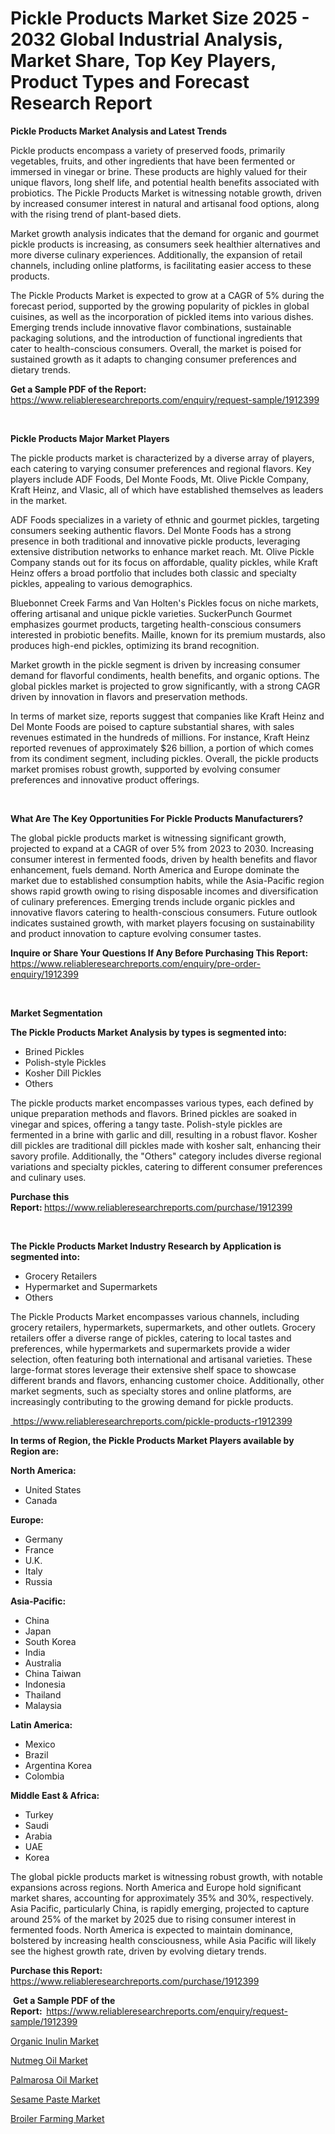 <p><h1>Pickle Products Market Size 2025 - 2032 Global Industrial Analysis, Market Share, Top Key Players, Product Types and Forecast Research Report</h1></p><p><strong>Pickle Products Market Analysis and Latest Trends</strong></p>
<p><p>Pickle products encompass a variety of preserved foods, primarily vegetables, fruits, and other ingredients that have been fermented or immersed in vinegar or brine. These products are highly valued for their unique flavors, long shelf life, and potential health benefits associated with probiotics. The Pickle Products Market is witnessing notable growth, driven by increased consumer interest in natural and artisanal food options, along with the rising trend of plant-based diets.</p><p>Market growth analysis indicates that the demand for organic and gourmet pickle products is increasing, as consumers seek healthier alternatives and more diverse culinary experiences. Additionally, the expansion of retail channels, including online platforms, is facilitating easier access to these products. </p><p>The Pickle Products Market is expected to grow at a CAGR of 5% during the forecast period, supported by the growing popularity of pickles in global cuisines, as well as the incorporation of pickled items into various dishes. Emerging trends include innovative flavor combinations, sustainable packaging solutions, and the introduction of functional ingredients that cater to health-conscious consumers. Overall, the market is poised for sustained growth as it adapts to changing consumer preferences and dietary trends.</p></p>
<p><strong>Get a Sample PDF of the Report:&nbsp;</strong> <a href="https://www.reliableresearchreports.com/enquiry/request-sample/1912399?utm_campaign=40&utm_medium=2&utm_source=Github&utm_content=ia&utm_term=15022025&utm_id=pickle-products">https://www.reliableresearchreports.com/enquiry/request-sample/1912399</a></p>
<p>&nbsp;</p>
<p><strong>Pickle Products Major Market Players</strong></p>
<p><p>The pickle products market is characterized by a diverse array of players, each catering to varying consumer preferences and regional flavors. Key players include ADF Foods, Del Monte Foods, Mt. Olive Pickle Company, Kraft Heinz, and Vlasic, all of which have established themselves as leaders in the market.</p><p>ADF Foods specializes in a variety of ethnic and gourmet pickles, targeting consumers seeking authentic flavors. Del Monte Foods has a strong presence in both traditional and innovative pickle products, leveraging extensive distribution networks to enhance market reach. Mt. Olive Pickle Company stands out for its focus on affordable, quality pickles, while Kraft Heinz offers a broad portfolio that includes both classic and specialty pickles, appealing to various demographics.</p><p>Bluebonnet Creek Farms and Van Holten's Pickles focus on niche markets, offering artisanal and unique pickle varieties. SuckerPunch Gourmet emphasizes gourmet products, targeting health-conscious consumers interested in probiotic benefits. Maille, known for its premium mustards, also produces high-end pickles, optimizing its brand recognition.</p><p>Market growth in the pickle segment is driven by increasing consumer demand for flavorful condiments, health benefits, and organic options. The global pickles market is projected to grow significantly, with a strong CAGR driven by innovation in flavors and preservation methods.</p><p>In terms of market size, reports suggest that companies like Kraft Heinz and Del Monte Foods are poised to capture substantial shares, with sales revenues estimated in the hundreds of millions. For instance, Kraft Heinz reported revenues of approximately $26 billion, a portion of which comes from its condiment segment, including pickles. Overall, the pickle products market promises robust growth, supported by evolving consumer preferences and innovative product offerings.</p></p>
<p>&nbsp;</p>
<p><strong>What Are The Key Opportunities For Pickle Products Manufacturers?</strong></p>
<p><p>The global pickle products market is witnessing significant growth, projected to expand at a CAGR of over 5% from 2023 to 2030. Increasing consumer interest in fermented foods, driven by health benefits and flavor enhancement, fuels demand. North America and Europe dominate the market due to established consumption habits, while the Asia-Pacific region shows rapid growth owing to rising disposable incomes and diversification of culinary preferences. Emerging trends include organic pickles and innovative flavors catering to health-conscious consumers. Future outlook indicates sustained growth, with market players focusing on sustainability and product innovation to capture evolving consumer tastes.</p></p>
<p><strong>Inquire or Share Your Questions If Any Before Purchasing This Report:</strong> <a href="https://www.reliableresearchreports.com/enquiry/pre-order-enquiry/1912399?utm_campaign=40&utm_medium=2&utm_source=Github&utm_content=ia&utm_term=15022025&utm_id=pickle-products">https://www.reliableresearchreports.com/enquiry/pre-order-enquiry/1912399</a></p>
<p>&nbsp;</p>
<p><strong>Market Segmentation</strong></p>
<p><strong>The Pickle Products Market Analysis by types is segmented into:</strong></p>
<p><ul><li>Brined Pickles</li><li>Polish-style Pickles</li><li>Kosher Dill Pickles</li><li>Others</li></ul></p>
<p><p>The pickle products market encompasses various types, each defined by unique preparation methods and flavors. Brined pickles are soaked in vinegar and spices, offering a tangy taste. Polish-style pickles are fermented in a brine with garlic and dill, resulting in a robust flavor. Kosher dill pickles are traditional dill pickles made with kosher salt, enhancing their savory profile. Additionally, the "Others" category includes diverse regional variations and specialty pickles, catering to different consumer preferences and culinary uses.</p></p>
<p><strong>Purchase this Report:&nbsp;</strong><a href="https://www.reliableresearchreports.com/purchase/1912399?utm_campaign=40&utm_medium=2&utm_source=Github&utm_content=ia&utm_term=15022025&utm_id=pickle-products">https://www.reliableresearchreports.com/purchase/1912399</a></p>
<p>&nbsp;</p>
<p><strong>The Pickle Products Market Industry Research by Application is segmented into:</strong></p>
<p><ul><li>Grocery Retailers</li><li>Hypermarket and Supermarkets</li><li>Others</li></ul></p>
<p><p>The Pickle Products Market encompasses various channels, including grocery retailers, hypermarkets, supermarkets, and other outlets. Grocery retailers offer a diverse range of pickles, catering to local tastes and preferences, while hypermarkets and supermarkets provide a wider selection, often featuring both international and artisanal varieties. These large-format stores leverage their extensive shelf space to showcase different brands and flavors, enhancing customer choice. Additionally, other market segments, such as specialty stores and online platforms, are increasingly contributing to the growing demand for pickle products.</p></p>
<p><a href="https://www.reliableresearchreports.com/pickle-products-r1912399?utm_campaign=40&utm_medium=2&utm_source=Github&utm_content=ia&utm_term=15022025&utm_id=pickle-products">&nbsp;https://www.reliableresearchreports.com/pickle-products-r1912399</a></p>
<p><strong>In terms of Region, the Pickle Products Market Players available by Region are:</strong></p>
<p>
    <p> <strong> North America: </strong>
        <ul>
            <li>United States</li>
            <li>Canada</li>
        </ul>
        </p> 
    <p> <strong> Europe: </strong>
        <ul>
            <li>Germany</li>
            <li>France</li>
            <li>U.K.</li>
            <li>Italy</li>
            <li>Russia</li>
        </ul>
        </p> 
    <p> <strong> Asia-Pacific: </strong>
        <ul>
            <li>China</li>
            <li>Japan</li>
            <li>South Korea</li>
            <li>India</li>
            <li>Australia</li>
            <li>China Taiwan</li>
            <li>Indonesia</li>
            <li>Thailand</li>
            <li>Malaysia</li>
        </ul>
        </p> 
    <p> <strong> Latin America: </strong>
        <ul>
            <li>Mexico</li>
            <li>Brazil</li>
            <li>Argentina Korea</li>
            <li>Colombia</li>
        </ul>
        </p> 
    <p> <strong> Middle East & Africa: </strong>
        <ul>
            <li>Turkey</li>
            <li>Saudi</li>
            <li>Arabia</li>
            <li>UAE</li>
            <li>Korea</li>
        </ul>
    </p>
    </p>
<p><p>The global pickle products market is witnessing robust growth, with notable expansions across regions. North America and Europe hold significant market shares, accounting for approximately 35% and 30%, respectively. Asia Pacific, particularly China, is rapidly emerging, projected to capture around 25% of the market by 2025 due to rising consumer interest in fermented foods. North America is expected to maintain dominance, bolstered by increasing health consciousness, while Asia Pacific will likely see the highest growth rate, driven by evolving dietary trends.</p></p>
<p><strong>Purchase this Report: </strong><a href="https://www.reliableresearchreports.com/purchase/1912399?utm_campaign=40&utm_medium=2&utm_source=Github&utm_content=ia&utm_term=15022025&utm_id=pickle-products">https://www.reliableresearchreports.com/purchase/1912399</a></p>
<p>&nbsp;<strong>Get a Sample PDF of the Report:&nbsp;&nbsp;</strong><a href="https://www.reliableresearchreports.com/enquiry/request-sample/1912399?utm_campaign=40&utm_medium=2&utm_source=Github&utm_content=ia&utm_term=15022025&utm_id=pickle-products">https://www.reliableresearchreports.com/enquiry/request-sample/1912399</a></p>
<p><strong></strong></p>
<p><p><a href="https://github.com/voigttyagi/Market-Research-Report-List-1/blob/main/organic-inulin-market.md?utm_campaign=40&utm_medium=2&utm_source=Github&utm_content=ia&utm_term=15022025&utm_id=pickle-products">Organic Inulin Market</a></p><p><a href="https://github.com/giblydirani3/Market-Research-Report-List-1/blob/main/nutmeg-oil-market.md?utm_campaign=40&utm_medium=2&utm_source=Github&utm_content=ia&utm_term=15022025&utm_id=pickle-products">Nutmeg Oil Market</a></p><p><a href="https://github.com/daphnyvashdi/Market-Research-Report-List-1/blob/main/palmarosa-oil-market.md?utm_campaign=40&utm_medium=2&utm_source=Github&utm_content=ia&utm_term=15022025&utm_id=pickle-products">Palmarosa Oil Market</a></p><p><a href="https://github.com/ijffseandy/Market-Research-Report-List-1/blob/main/sesame-paste-market.md?utm_campaign=40&utm_medium=2&utm_source=Github&utm_content=ia&utm_term=15022025&utm_id=pickle-products">Sesame Paste Market</a></p><p><a href="https://github.com/sderolza/Market-Research-Report-List-1/blob/main/broiler-farming-market.md?utm_campaign=40&utm_medium=2&utm_source=Github&utm_content=ia&utm_term=15022025&utm_id=pickle-products">Broiler Farming Market</a></p></p>